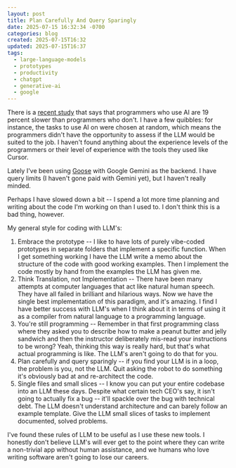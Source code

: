 ```yaml
---
layout: post
title: Plan Carefully And Query Sparingly
date: 2025-07-15 16:32:34 -0700
categories: blog
created: 2025-07-15T16:32
updated: 2025-07-15T16:37
tags:
  - large-language-models
  - prototypes
  - productivity
  - chatgpt
  - generative-ai
  - google
---
```

There is a [recent study](https://arstechnica.com/ai/2025/07/study-finds-ai-tools-made-open-source-software-developers-19-percent-slower/) that says that programmers who use AI are 19 percent slower than programmers who don't. I have a few quibbles: for instance, the tasks to use AI on were chosen at random, which means the programmers didn't have the opportunity to assess if the LLM would be suited to the job. I haven't found anything about the experience levels of the programmers or their level of experience with the tools they used like Cursor.  

Lately I've been using [Goose](https://block.github.io/goose/) with Google Gemini as the backend. I have query limits (I haven't gone paid with Gemini yet), but I haven't really minded. 

Perhaps I have slowed down a bit -- I spend a lot more time planning and writing about the code I'm working on than I used to. I don't think this is a bad thing, however. 

My general style for coding with LLM's: 

1. Embrace the prototype -- I like to have lots of purely vibe-coded prototypes in separate folders that implement a specific function. When I get something working I have the LLM write a memo about the structure of the code with good working examples. Then I implement the code mostly by hand from the examples the LLM has given me. 
2. Think Translation, not Implementation -- There have been many attempts at computer languages that act like natural human speech. They have all failed in brilliant and hilarious ways. Now we have the single best implementation of this paradigm, and it's amazing. I find I have better success with LLM's when I think about it in terms of using it as a compiler from natural language to a programming language.
3. You're still programming -- Remember in that first programming class where they asked you to describe how to make a peanut butter and jelly sandwich and then the instructor deliberately mis-read your instructions to be wrong? Yeah, thinking this way is really hard, but that's what actual programming is like. The LLM's aren't going to do that for you.
4. Plan carefully and query sparingly -- if you find your LLM is in a loop, the problem is you, not the LLM. Quit asking the robot to do something it's obviously bad at and re-architect the code.
5. Single files and small slices -- I know you can put your entire codebase into an LLM these days. Despite what certain tech CEO's say, it isn't going to actually fix a bug -- it'll spackle over the bug with technical debt.  The LLM doesn't understand architecture and can barely follow an example template. Give the LLM small slices of tasks to implement documented, solved problems. 

I've found these rules of LLM to be useful as I use these new tools. I honestly don't believe LLM's will ever get to the point where they can write a non-trivial app without human assistance, and we humans who love writing software aren't going to lose our careers. 

